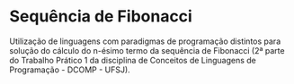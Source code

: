 # Sequência de Fibonacci

Utilização de linguagens com paradigmas de programação distintos para solução do cálculo do n-ésimo termo da sequência de Fibonacci (2ª parte do Trabalho Prático 1 da disciplina de Conceitos de Linguagens de Programação - DCOMP - UFSJ).

